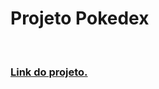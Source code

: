 # Projeto Pokedex 
<br>
<h3> <a href="https://andersonrs080.github.io/Pokedex/" target="_blank">Link do projeto.</a> </h3>
